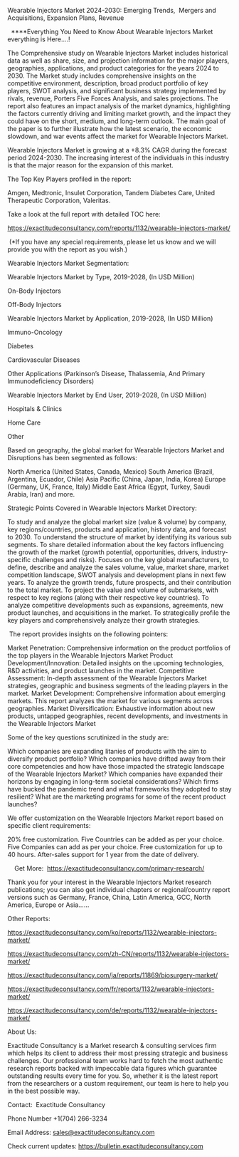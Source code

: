 Wearable Injectors Market 2024-2030: Emerging Trends,  Mergers and Acquisitions, Expansion Plans, Revenue

  ****Everything You Need to Know About Wearable Injectors Market everything is Here....!

The Comprehensive study on Wearable Injectors Market includes historical data as well as share, size, and projection information for the major players, geographies, applications, and product categories for the years 2024 to 2030. The Market study includes comprehensive insights on the competitive environment, description, broad product portfolio of key players, SWOT analysis, and significant business strategy implemented by rivals, revenue, Porters Five Forces Analysis, and sales projections. The report also features an impact analysis of the market dynamics, highlighting the factors currently driving and limiting market growth, and the impact they could have on the short, medium, and long-term outlook. The main goal of the paper is to further illustrate how the latest scenario, the economic slowdown, and war events affect the market for Wearable Injectors Market.

Wearable Injectors Market is growing at a +8.3% CAGR during the forecast period 2024-2030. The increasing interest of the individuals in this industry is that the major reason for the expansion of this market.

The Top Key Players profiled in the report: 

Amgen, Medtronic, Insulet Corporation, Tandem Diabetes Care, United Therapeutic Corporation, Valeritas.

Take a look at the full report with detailed TOC here:

https://exactitudeconsultancy.com/reports/1132/wearable-injectors-market/

 (*If you have any special requirements, please let us know and we will provide you with the report as you wish.)

Wearable Injectors Market Segmentation:

Wearable Injectors Market by Type, 2019-2028, (In USD Million)

On-Body Injectors

Off-Body Injectors

Wearable Injectors Market by Application, 2019-2028, (In USD Million)

Immuno-Oncology

Diabetes

Cardiovascular Diseases

Other Applications (Parkinson’s Disease, Thalassemia, And Primary Immunodeficiency Disorders)

Wearable Injectors Market by End User, 2019-2028, (In USD Million)

Hospitals & Clinics

Home Care

Other

Based on geography, the global market for Wearable Injectors Market and Disruptions has been segmented as follows:

North America (United States, Canada, Mexico)
South America (Brazil, Argentina, Ecuador, Chile)
Asia Pacific (China, Japan, India, Korea)
Europe (Germany, UK, France, Italy)
Middle East Africa (Egypt, Turkey, Saudi Arabia, Iran) and more.

Strategic Points Covered in Wearable Injectors Market Directory:

To study and analyze the global market size (value & volume) by company, key regions/countries, products and application, history data, and forecast to 2030.
To understand the structure of market by identifying its various sub segments.
To share detailed information about the key factors influencing the growth of the market (growth potential, opportunities, drivers, industry-specific challenges and risks).
Focuses on the key global manufacturers, to define, describe and analyze the sales volume, value, market share, market competition landscape, SWOT analysis and development plans in next few years.
To analyze the growth trends, future prospects, and their contribution to the total market.
To project the value and volume of submarkets, with respect to key regions (along with their respective key countries).
To analyze competitive developments such as expansions, agreements, new product launches, and acquisitions in the market.
To strategically profile the key players and comprehensively analyze their growth strategies.

 The report provides insights on the following pointers:

Market Penetration: Comprehensive information on the product portfolios of the top players in the Wearable Injectors Market
Product Development/Innovation: Detailed insights on the upcoming technologies, R&D activities, and product launches in the market.
Competitive Assessment: In-depth assessment of the Wearable Injectors Market strategies, geographic and business segments of the leading players in the market.
Market Development: Comprehensive information about emerging markets. This report analyzes the market for various segments across geographies.
Market Diversification: Exhaustive information about new products, untapped geographies, recent developments, and investments in the Wearable Injectors Market

Some of the key questions scrutinized in the study are:

Which companies are expanding litanies of products with the aim to diversify product portfolio?
Which companies have drifted away from their core competencies and how have those impacted the strategic landscape of the Wearable Injectors Market?
Which companies have expanded their horizons by engaging in long-term societal considerations?
Which firms have bucked the pandemic trend and what frameworks they adopted to stay resilient?
What are the marketing programs for some of the recent product launches?

We offer customization on the Wearable Injectors Market report based on specific client requirements:

20% free customization.
Five Countries can be added as per your choice.
Five Companies can add as per your choice.
Free customization for up to 40 hours.
After-sales support for 1 year from the date of delivery.

    Get More:  https://exactitudeconsultancy.com/primary-research/

Thank you for your interest in the Wearable Injectors Market research publications; you can also get individual chapters or regional/country report versions such as Germany, France, China, Latin America, GCC, North America, Europe or Asia……

Other Reports:

https://exactitudeconsultancy.com/ko/reports/1132/wearable-injectors-market/

https://exactitudeconsultancy.com/zh-CN/reports/1132/wearable-injectors-market/

https://exactitudeconsultancy.com/ja/reports/11869/biosurgery-market/

https://exactitudeconsultancy.com/fr/reports/1132/wearable-injectors-market/

https://exactitudeconsultancy.com/de/reports/1132/wearable-injectors-market/

About Us:

Exactitude Consultancy is a Market research & consulting services firm which helps its client to address their most pressing strategic and business challenges. Our professional team works hard to fetch the most authentic research reports backed with impeccable data figures which guarantee outstanding results every time for you. So, whether it is the latest report from the researchers or a custom requirement, our team is here to help you in the best possible way.

Contact:  Exactitude Consultancy

Phone Number +1(704) 266-3234

Email Address: sales@exactitudeconsultancy.com

Check current updates: https://bulletin.exactitudeconsultancy.com

